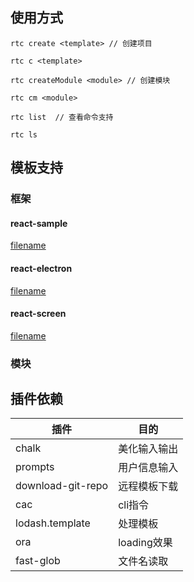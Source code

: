 ## 使用方式

```tsx
rtc create <template> // 创建项目

rtc c <template>

rtc createModule <module> // 创建模块

rtc cm <module>

rtc list  // 查看命令支持

rtc ls
```

## 模板支持

### 框架

#### react-sample

[filename](https://raw.githubusercontent.com/ligaopeng123/react-project-template/react-simple-template/README.md ':include')

#### react-electron

[filename](https://raw.githubusercontent.com/ligaopeng123/react-project-template/react-electron-template/README.md ':include')

#### react-screen

[filename](https://raw.githubusercontent.com/ligaopeng123/react-project-template/react-screen-template/README.md ':include')

### 模块

## 插件依赖

| 插件              | 目的         |
| ----------------- | ------------ |
| chalk             | 美化输入输出 |
| prompts           | 用户信息输入 |
| download-git-repo | 远程模板下载 |
| cac               | cli指令      |
| lodash.template   | 处理模板     |
| ora               | loading效果  |
| fast-glob         | 文件名读取   |
